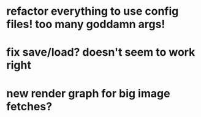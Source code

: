 # refactor everything to use config files!  too many goddamn args!
# fix save/load?  doesn't seem to work right
# new render graph for big image fetches?
